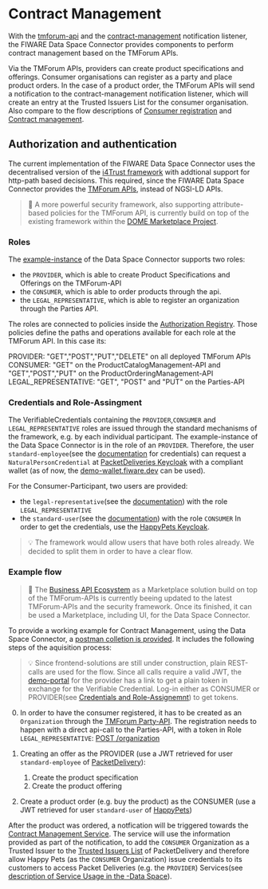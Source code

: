 # Contract Management

With the [tmforum-api](https://github.com/FIWARE/tmforum-api) and the 
[contract-management](https://github.com/FIWARE/contract-management) notification listener, the FIWARE 
Data Space Connector provides components to perform contract management based on the TMForum APIs. 

Via the TMForum APIs, providers can create product specifications and offerings. Consumer organisations 
can register as a party and place product orders. In the case of a product order, the TMForum APIs will 
send a notification to the contract-management notification listener, which will create an entry at the 
Trusted Issuers List for the consumer organisation. Also compare to the flow descriptions 
of [Consumer registration](#consumer-registration) and [Contract management](#contract-management). 


## Authorization and authentication

The current implementation of the FIWARE Data Space Connector uses the decentralised version of the [i4Trust framework](https://i4trust.github.io/building-blocks/docs/i4Trust-BuildingBlocks_v4.0_UnderReview.pdf) with addtional support for http-path based decisions. This required, since the FIWARE Data Space Connector provides the [TMForum APIs](https://github.com/FIWARE/tmforum-api), instead of NGSI-LD APIs.

> :construction: A more powerful security framework, also supporting attribute-based policies for the TMForum API, is currently build on top of the existing framework within the [DOME Marketplace Project](https://dome-marketplace.eu/).

### Roles

The [example-instance](https://github.com/FIWARE-Ops/fiware-gitops/tree/master/aws/dsba/packet-delivery/data-space-connector) of the Data Space Connector supports two roles:

* the ```PROVIDER```, which is able to create Product Specifications and Offerings on the TMForum-API
* the ```CONSUMER```, which is able to order products through the api.
* the ```LEGAL_REPRESENTATIVE```, which is able to register an organization through the Parties API.

The roles are connected to policies inside the [Authorization Registry](https://github.com/FIWARE-Ops/data-space-connector/tree/main/applications/keyrock). Those policies define the paths and operations available for each role at the TMForum API. In this case its:

PROVIDER: "GET","POST","PUT","DELETE" on all deployed TMForum APIs
CONSUMER: "GET" on the ProductCatalogManagement-API and "GET","POST","PUT" on the ProductOrderingManagement-API
LEGAL_REPRESENTATIVE: "GET", "POST" and "PUT" on the Parties-API 

### Credentials and Role-Assingment

The VerifiableCredentials containing the ```PROVIDER```,```CONSUMER``` and ```LEGAL_REPRESENTATIVE``` roles are issued through the standard mechanisms of the framework, e.g. by each individual participant. The example-instance of the Data Space Connector is in the role of an ```PROVIDER```. Therefore, the user ```standard-employee```(see the [documentation](https://github.com/FIWARE-Ops/fiware-gitops/tree/master/aws/dsba#credentials) for credentials) can request a ```NaturalPersonCredential``` at [PacketDeliveries Keycloak](https://packetdelivery-kc.dsba.fiware.dev/realms/fiware-server/account/#/) with a compliant wallet (as of now, the [demo-wallet.fiware.dev](https://demo-wallet.fiware.dev) can be used).

For the Consumer-Participant, two users are provided:
- the ```legal-representative```(see the [documentation](https://github.com/FIWARE-Ops/fiware-gitops/tree/master/aws/dsba#credentials)) with the role ```LEGAL_REPRESENTATIVE```
- the ```standard-user```(see the [documentation](https://github.com/FIWARE-Ops/fiware-gitops/tree/master/aws/dsba#credentials)) with the role ```CONSUMER```
In order to get the credentials, use the [HappyPets Keycloak](https://happypets-kc.dsba.fiware.dev/realms/fiware-server/account/#/).

> :bulb: The framework would allow users that have both roles already. We decided to split them in order to have a clear flow. 

### Example flow 

> :construction: The [Business API Ecosystem](https://github.com/FIWARE-TMForum/Business-API-Ecosystem) as a Marketplace solution build on top of the TMForum-APIs is currently beeing updated to the latest TMForum-APIs and the security framework. Once its finished, it can be used a Marketplace, including UI, for the Data Space Connector.


To provide a working example for Contract Management, using the Data Space Connector, a [postman colletion is provided](./examples/tmf/).
It includes the following steps of the aquisition process:

> :bulb: Since frontend-solutions are still under construction, plain REST-calls are used for the flow. Since all calls require a valid JWT, the [demo-portal](https://packetdelivery-portal.dsba.fiware.dev/) for the provider has a link to get a plain token in exchange for the Verifiable Credential. Log-in either as CONSUMER or PROVIDER(see [Credentials and Role-Assignemnt](#credentials-and-role-assingment)) to get tokens. 

0. In order to have the consumer registered, it has to be created as an ```Organization``` through the [TMForum Party-API](https://github.com/FIWARE/tmforum-api/tree/main/party-catalog). The registration needs to happen with a direct api-call to the Parties-API, with a token in Role ```LEGAL_REPRESENTATIVE```: [POST /organization](./examples/tmf/tmf.postman_collection.json#l80)

1. Creating an offer as the PROVIDER (use a JWT retrieved for user ```standard-employee``` of [PacketDelivery](https://packetdelivery-kc.dsba.fiware.dev/realms/fiware-server/account/#/)):
    1. Create the product specification
    2. Create the product offering

2.  Create a product order (e.g. buy the product) as the CONSUMER (use a JWT retrieved for user ```standard-user``` of [HappyPets](https://happypets-kc.dsba.fiware.dev/realms/fiware-server/account/#/))

After the product was ordered, a notfication will be triggered towards the [Contract Management Service](https://github.com/FIWARE/contract-management). The service will use the information provided as part of the notification, to add the ```CONSUMER``` Organization as a Trusted Issuer to the [Trusted Issuers List](https://github.com/FIWARE/trusted-issuers-list) of PacketDelivery and therefore allow Happy Pets (as the ```CONSUMER``` Organization) issue credentials to its customers to access Packet Deliveries (e.g. the ```PROVIDER```) Services(see [description of Service Usage in the -Data Space](https://github.com/FIWARE-Ops/fiware-gitops/tree/master/aws/#service-usage)). 



